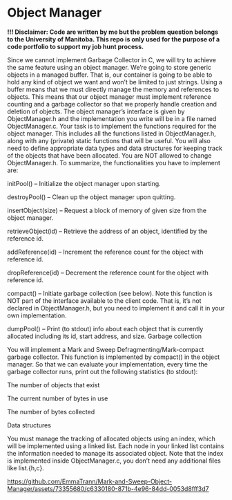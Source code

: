 # Object Manager 

**!!! Disclaimer: Code are written by me but the problem question belongs to the University of Manitoba. This repo is only used for the purpose of a code portfolio to support my job hunt process.**

Since we cannot implement Garbage Collector in C, we will try to achieve the same feature using an object manager. We’re going to store generic objects in a managed buffer. That is, our container is going to be able to hold any kind of object we want and won’t be limited to just strings. Using a buffer means that we must directly manage the memory and references to objects. This means that our object manager must implement reference counting and a garbage collector so that we properly handle creation and deletion of objects. The object manager’s interface is given by ObjectManager.h and the implementation you write will be in a file named ObjectManager.c. Your task is to implement the functions required for the object manager. This includes all the functions listed in ObjectManager.h, along with any (private) static functions that will be useful. You will also need to define appropriate data types and data structures for keeping track of the objects that have been allocated. You are NOT allowed to change ObjectManager.h. To summarize, the functionalities you have to implement are:

initPool() – Initialize the object manager upon starting.

destroyPool() – Clean up the object manager upon quitting.

insertObject(size) – Request a block of memory of given size from the object manager.

retrieveObject(id) – Retrieve the address of an object, identified by the reference id.

addReference(id) – Increment the reference count for the object with reference id.

dropReference(id) – Decrement the reference count for the object with reference id.

compact() – Initiate garbage collection (see below). Note this function is NOT part of the interface available to the client code. That is, it’s not declared in ObjectManager.h, but you need to implement it and call it in your own implementation.

dumpPool() – Print (to stdout) info about each object that is currently allocated including its id, start address, and size.
Garbage collection


You will implement a Mark and Sweep Defragmenting/Mark-compact garbage collector. This function is implemented by compact() in the object manager. So that we can evaluate your implementation, every time the garbage collector runs, print out the following statistics (to stdout):

The number of objects that exist

The current number of bytes in use

The number of bytes collected

Data structures


You must manage the tracking of allocated objects using an index, which will be implemented using a linked list. Each node in your linked list contains the information needed to manage its associated object. Note that the index is implemented inside ObjectManager.c, you don’t need any additional files like list.{h,c}.


https://github.com/EmmaTrann/Mark-and-Sweep-Object-Manager/assets/73355680/c6330180-871b-4e96-84dd-0053d8fff3d7


